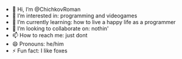 - 👋 Hi, I’m @ChichkovRoman
- 👀 I’m interested in: programming and videogames
- 🌱 I’m currently learning: how to live a happy life as a programmer
- 💞️ I’m looking to collaborate on: nothin' 
- 📫 How to reach me: just dont
- 😄 Pronouns: he/him
- ⚡ Fun fact: I like foxes

<!---
ChichkovRoman/ChichkovRoman is a ✨ special ✨ repository because its `README.md` (this file) appears on your GitHub profile.
You can click the Preview link to take a look at your changes.
--->
